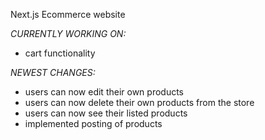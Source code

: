 Next.js Ecommerce website

_CURRENTLY WORKING ON:_

- cart functionality

_NEWEST CHANGES:_

- users can now edit their own products
- users can now delete their own products from the store
- users can now see their listed products
- implemented posting of products
